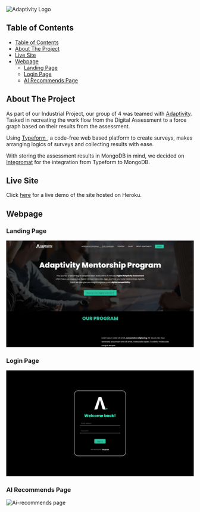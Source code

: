 ![Adaptivity Logo](/public/images/adaptivity%20logo%20-%20white.png)

## Table of Contents

- [Table of Contents](#table-of-contents)
- [About The Project](#about-the-project)
- [Live Site](#live-site)
- [Webpage](#webpage)
  - [Landing Page](#landing-page)
  - [Login Page](#login-page)
  - [AI Recommends Page](#ai-recommends-page)

## About The Project

As part of our Industrial Project, our group of 4 was teamed with [Adaptivity](https://adaptivity.us/aboutus/). Tasked in recreating the work flow from the Digital Assessment to a force graph based on their results from the assessment.

Using [Typeform ](https://www.typeform.com/product/), a code-free web based platform to create surveys, makes arranging logics of surveys and collecting results with ease. 

With storing the assessment results in MongoDB in mind, we decided on [Integromat](https://www.integromat.com/en/integrations/mongodb/typeform) for the integration from Typeform to MongoDB.

<!-- About Adaptivity team, us and the tech stacks used -->
<!-- Typeform used for the assessment, Integromate used for the connection to mongodb -->

## Live Site

Click [here](https://adaptivity.herokuapp.com/) for a live demo of the site hosted on Heroku.

## Webpage

### Landing Page

![Adaptivity Landing Page](public/images/index.png)

### Login Page

![Login page](public/images/login.png)

### AI Recommends Page

![Ai-recommends page](https://github.com/jennyylim/adaptivity-project/blob/jenny-branch/public/images/graph.gif)











